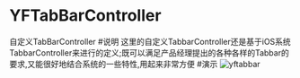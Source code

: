 # YFTabBarController
自定义TabBarController
#说明
这里的自定义TabbarController还是基于iOS系统TabbarController来进行的定义;既可以满足产品经理提出的各种各样的Tabbar的要求,又能很好地结合系统的一些特性,用起来非常方便
#演示
![yftabbar](https://cloud.githubusercontent.com/assets/8759050/9490353/dbd7c9ae-4c19-11e5-8f67-966c26e79024.gif)
